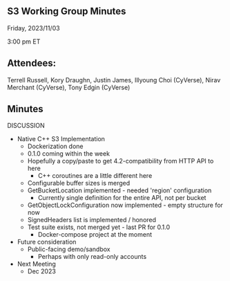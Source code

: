 ## S3 Working Group Minutes

Friday, 2023/11/03

3:00 pm ET

## Attendees:

Terrell Russell, Kory Draughn, Justin James, Illyoung Choi (CyVerse), Nirav Merchant (CyVerse), Tony Edgin (CyVerse)

## Minutes

DISCUSSION

 - Native C++ S3 Implementation
   - Dockerization done
   - 0.1.0 coming within the week
   - Hopefully a copy/paste to get 4.2-compatibility from HTTP API to here
     - C++ coroutines are a little different here
   - Configurable buffer sizes is merged
   - GetBucketLocation implemented - needed 'region' configuration
     - Currently single definition for the entire API, not per bucket
   - GetObjectLockConfiguration now implemented - empty structure for now
   - SignedHeaders list is implemented / honored
   - Test suite exists, not merged yet - last PR for 0.1.0
     - Docker-compose project at the moment
 - Future consideration
   - Public-facing demo/sandbox
     - Perhaps with only read-only accounts
 - Next Meeting
   - Dec 2023
